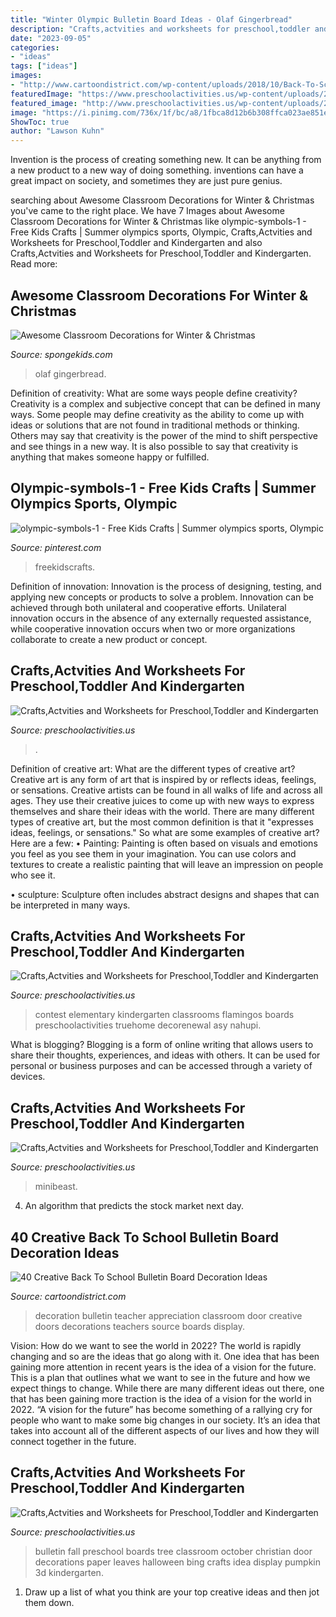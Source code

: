 ```yaml
---
title: "Winter Olympic Bulletin Board Ideas - Olaf Gingerbread"
description: "Crafts,actvities and worksheets for preschool,toddler and kindergarten"
date: "2023-09-05"
categories:
- "ideas"
tags: ["ideas"]
images:
- "http://www.cartoondistrict.com/wp-content/uploads/2018/10/Back-To-School-Bulletin-Board-Decoration-Ideas16.jpg"
featuredImage: "https://www.preschoolactivities.us/wp-content/uploads/2015/03/Owl-Christmas-Holiday-Classroom-Door.jpg"
featured_image: "http://www.preschoolactivities.us/wp-content/uploads/2015/08/fall-tree-bulletin-board-5.jpg"
image: "https://i.pinimg.com/736x/1f/bc/a8/1fbca8d12b6b308ffca023ae851e7121.jpg"
ShowToc: true
author: "Lawson Kuhn"
---
```



Invention is the process of creating something new. It can be anything from a new product to a new way of doing something. inventions can have a great impact on society, and sometimes they are just pure genius.

	

		
searching about Awesome Classroom Decorations for Winter &amp; Christmas you've came to the right place. We have 7 Images about Awesome Classroom Decorations for Winter &amp; Christmas like olympic-symbols-1 - Free Kids Crafts | Summer olympics sports, Olympic, Crafts,Actvities and Worksheets for Preschool,Toddler and Kindergarten and also Crafts,Actvities and Worksheets for Preschool,Toddler and Kindergarten. Read more:
		
    
## Awesome Classroom Decorations For Winter &amp; Christmas

<img loading=lazy src="https://spongekids.com/wp-content/uploads/2016/11/christmas-bulletin-board/11-christmas-bulletin-board-ideas.jpg" onerror="this.onerror=null;this.src='https://tse4.mm.bing.net/th?id=OIP.-oGVygNx6HDeWuoJd_VFhAHaJ4&amp;pid=15.1';" alt="Awesome Classroom Decorations for Winter &amp; Christmas">

_Source: spongekids.com_

>olaf gingerbread. 

	

Definition of creativity: What are some ways people define creativity?
Creativity is a complex and subjective concept that can be defined in many ways. Some people may define creativity as the ability to come up with ideas or solutions that are not found in traditional methods or thinking. Others may say that creativity is the power of the mind to shift perspective and see things in a new way. It is also possible to say that creativity is anything that makes someone happy or fulfilled.

    
## Olympic-symbols-1 - Free Kids Crafts | Summer Olympics Sports, Olympic

<img loading=lazy src="https://i.pinimg.com/736x/1f/bc/a8/1fbca8d12b6b308ffca023ae851e7121.jpg" onerror="this.onerror=null;this.src='https://tse4.mm.bing.net/th?id=OIP.4dbcR_OTYqr4fFqKJzWYFQHaJ7&amp;pid=15.1';" alt="olympic-symbols-1 - Free Kids Crafts | Summer olympics sports, Olympic">

_Source: pinterest.com_

>freekidscrafts. 

	

Definition of innovation:
Innovation is the process of designing, testing, and applying new concepts or products to solve a problem. Innovation can be achieved through both unilateral and cooperative efforts. Unilateral innovation occurs in the absence of any externally requested assistance, while cooperative innovation occurs when two or more organizations collaborate to create a new product or concept.

    
## Crafts,Actvities And Worksheets For Preschool,Toddler And Kindergarten

<img loading=lazy src="https://www.preschoolactivities.us/wp-content/uploads/2015/09/November-bulletin-board.jpg" onerror="this.onerror=null;this.src='https://tse3.mm.bing.net/th?id=OIP.urZrOTDOUyosQvGjfPjtDgHaJ4&amp;pid=15.1';" alt="Crafts,Actvities and Worksheets for Preschool,Toddler and Kindergarten">

_Source: preschoolactivities.us_

>. 

	

Definition of creative art: What are the different types of creative art?
Creative art is any form of art that is inspired by or reflects ideas, feelings, or sensations. Creative artists can be found in all walks of life and across all ages. They use their creative juices to come up with new ways to express themselves and share their ideas with the world. There are many different types of creative art, but the most common definition is that it "expresses ideas, feelings, or sensations." So what are some examples of creative art? Here are a few:
• Painting: Painting is often based on visuals and emotions you feel as you see them in your imagination. You can use colors and textures to create a realistic painting that will leave an impression on people who see it.

• sculpture: Sculpture often includes abstract designs and shapes that can be interpreted in many ways.

    
## Crafts,Actvities And Worksheets For Preschool,Toddler And Kindergarten

<img loading=lazy src="https://www.preschoolactivities.us/wp-content/uploads/2015/03/Owl-Christmas-Holiday-Classroom-Door.jpg" onerror="this.onerror=null;this.src='https://tse3.mm.bing.net/th?id=OIP.ZQw0aZnqc5WeF6BAmtkUHAHaJ4&amp;pid=15.1';" alt="Crafts,Actvities and Worksheets for Preschool,Toddler and Kindergarten">

_Source: preschoolactivities.us_

>contest elementary kindergarten classrooms flamingos boards preschoolactivities truehome decorenewal asy nahupi. 

	

What is blogging?
Blogging is a form of online writing that allows users to share their thoughts, experiences, and ideas with others. It can be used for personal or business purposes and can be accessed through a variety of devices.

    
## Crafts,Actvities And Worksheets For Preschool,Toddler And Kindergarten

<img loading=lazy src="https://www.preschoolactivities.us/wp-content/uploads/2014/12/Minibeast-ideas-using-paper-plates.jpg" onerror="this.onerror=null;this.src='https://tse4.mm.bing.net/th?id=OIP.WbpTd595VkD3wl1dREJWyAHaE5&amp;pid=15.1';" alt="Crafts,Actvities and Worksheets for Preschool,Toddler and Kindergarten">

_Source: preschoolactivities.us_

>minibeast. 

	

4. An algorithm that predicts the stock market next day.

    
## 40 Creative Back To School Bulletin Board Decoration Ideas

<img loading=lazy src="http://www.cartoondistrict.com/wp-content/uploads/2018/10/Back-To-School-Bulletin-Board-Decoration-Ideas16.jpg" onerror="this.onerror=null;this.src='https://tse1.mm.bing.net/th?id=OIP.WqxP8TwSLi0IwjN-wY3b1gHaLH&amp;pid=15.1';" alt="40 Creative Back To School Bulletin Board Decoration Ideas">

_Source: cartoondistrict.com_

>decoration bulletin teacher appreciation classroom door creative doors decorations teachers source boards display. 

	

Vision: How do we want to see the world in 2022?
The world is rapidly changing and so are the ideas that go along with it. One idea that has been gaining more attention in recent years is the idea of a vision for the future. This is a plan that outlines what we want to see in the future and how we expect things to change. While there are many different ideas out there, one that has been gaining more traction is the idea of a vision for the world in 2022. 
“A vision for the future” has become something of a rallying cry for people who want to make some big changes in our society. It’s an idea that takes into account all of the different aspects of our lives and how they will connect together in the future.

    
## Crafts,Actvities And Worksheets For Preschool,Toddler And Kindergarten

<img loading=lazy src="http://www.preschoolactivities.us/wp-content/uploads/2015/08/fall-tree-bulletin-board-5.jpg" onerror="this.onerror=null;this.src='https://tse2.mm.bing.net/th?id=OIP.dlDnVEIvd0t81M_tK9QfeAHaJ4&amp;pid=15.1';" alt="Crafts,Actvities and Worksheets for Preschool,Toddler and Kindergarten">

_Source: preschoolactivities.us_

>bulletin fall preschool boards tree classroom october christian door decorations paper leaves halloween bing crafts idea display pumpkin 3d kindergarten. 

	

1. Draw up a list of what you think are your top creative ideas and then jot them down.

